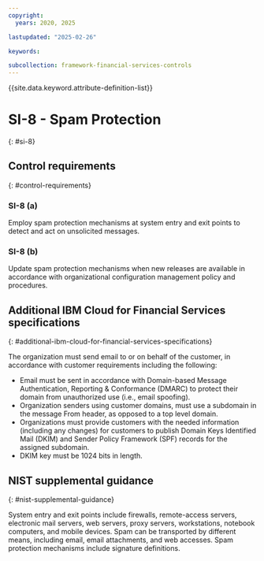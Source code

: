 ```yaml
---
copyright:
  years: 2020, 2025

lastupdated: "2025-02-26"

keywords:

subcollection: framework-financial-services-controls
---
```


{{site.data.keyword.attribute-definition-list}}

# SI-8 - Spam Protection
{: #si-8}

## Control requirements
{: #control-requirements}



### SI-8 (a)


Employ spam protection mechanisms at system entry and exit points to detect and act on unsolicited messages.


### SI-8 (b)


Update spam protection mechanisms when new releases are available in accordance with organizational configuration management policy and procedures.






## Additional IBM Cloud for Financial Services specifications
{: #additional-ibm-cloud-for-financial-services-specifications}

The organization must send email to or on behalf of the customer, in accordance with customer requirements including the following:
- Email must be sent in accordance  with Domain-based Message Authentication, Reporting & Conformance (DMARC) to protect their domain from unauthorized use (i.e., email spoofing).
- Organization senders using customer domains, must use a subdomain in the message From header, as opposed to a top level domain.
- Organizations must provide customers with the needed information (including any changes) for customers to publish Domain Keys Identified Mail (DKIM) and Sender Policy Framework (SPF) records for the assigned subdomain.
- DKIM key must be 1024 bits in length.







## NIST supplemental guidance
{: #nist-supplemental-guidance}

System entry and exit points include firewalls, remote-access servers, electronic mail servers, web servers, proxy servers, workstations, notebook computers, and mobile devices. Spam can be transported by different means, including email, email attachments, and web accesses. Spam protection mechanisms include signature definitions.
